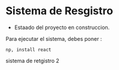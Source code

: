 <h1> Sistema de Resgistro</h1>

- Estaado del proyecto en construccion.

Para ejecutar el sistema, debes poner :

```np, install react```

sistema de retgistro 2
